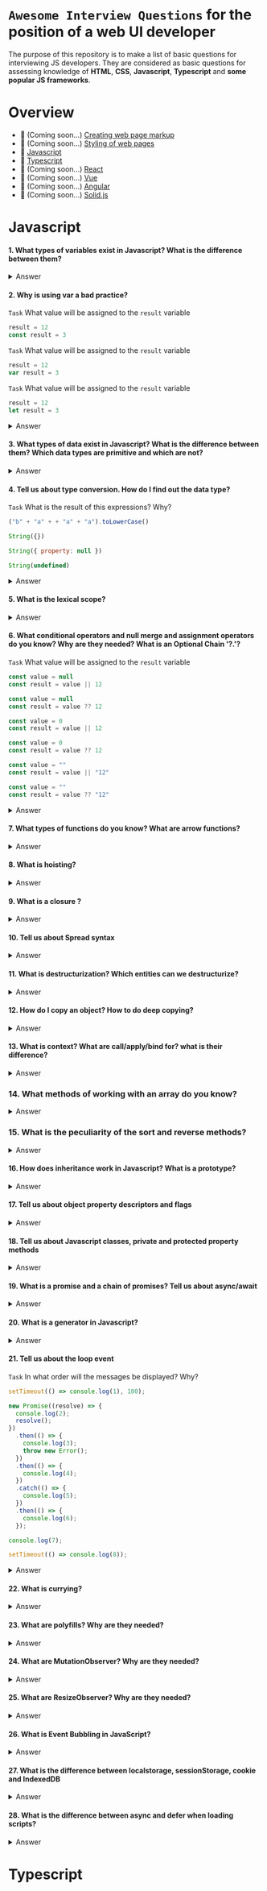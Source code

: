 # `Awesome Interview Questions` for the position of a web UI developer
The purpose of this repository is to make a list of basic questions for interviewing JS developers.
They are considered as basic questions for assessing knowledge of **HTML**, **CSS**, **Javascript**, **Typescript** and **some popular JS frameworks**.

# Overview
- 📐 (Coming soon...) [Сreating web page markup]()
- 🎨 (Coming soon...) [Styling of web pages]()
- 🍆 [Javascript](#Javascript)
- 🗿 [Typescript](#Typescript)
- 🗿 (Coming soon...) [React](#React)
- 🗿 (Coming soon...) [Vue](#Vue)
- 🗿 (Coming soon...) [Angular](#Angular)
- 🗿 (Coming soon...) [Solid.js](#Solid.js)

# Javascript 
#### 1. What types of variables exist in Javascript? What is the difference between them?

<details>
  <summary>Answer</summary>
</details>

#### 2. Why is using var a bad practice?

`Task` What value will be assigned to the `result` variable

```js
result = 12
const result = 3
```

`Task` What value will be assigned to the `result` variable

```js
result = 12
var result = 3
```

`Task` What value will be assigned to the `result` variable

```js
result = 12
let result = 3
```

<details>
  <summary>Answer</summary>
  Task: ReferenceError - 12 - ReferenceError
</details>

#### 3. What types of data exist in Javascript? What is the difference between them? Which data types are primitive and which are not?

<details>
  <summary>Answer</summary>
</details>

#### 4. Tell us about type conversion. How do I find out the data type?

`Task` What is the result of this expressions? Why?

```js
("b" + "a" + + "a" + "a").toLowerCase()
```

```js 
String({})
```

```js 
String({ property: null })
```

```js 
String(undefined)
```

<details>
  <summary>Answer</summary>
    Task: "banana" - [object Object] - [object Object] - "undefined"
</details>

#### 5. What is the lexical scope?

<details>
  <summary>Answer</summary>
</details>

#### 6. What conditional operators and null merge and assignment operators do you know? Why are they needed? What is an Optional Chain '?.'?

`Task` What value will be assigned to the `result` variable

```js
const value = null
const result = value || 12
```

```js
const value = null
const result = value ?? 12
```

```js
const value = 0
const result = value || 12
```

```js
const value = 0
const result = value ?? 12
```

```js
const value = ""
const result = value || "12"
```

```js
const value = ""
const result = value ?? "12"
```

<details>
  <summary>Answer</summary>
  Task: 12 - 12 | 12 - 0 | "12" - ""
</details>

#### 7. What types of functions do you know? What are arrow functions?

<details>
  <summary>Answer</summary>
</details>

#### 8. What is hoisting?

<details>
  <summary>Answer</summary>
</details>

#### 9. What is a closure ?

<details>
  <summary>Answer</summary>
</details>

#### 10. Tell us about Spread syntax

<details>
  <summary>Answer</summary>
</details>

#### 11. What is destructurization? Which entities can we destructurize?

<details>
  <summary>Answer</summary>
</details>

#### 12. How do I copy an object? How to do deep copying?

<details>
  <summary>Answer</summary>
</details>

#### 13. What is context? What are call/apply/bind for? what is their difference?

<details>
  <summary>Answer</summary>
</details>

### 14. What methods of working with an array do you know?

<details>
  <summary>Answer</summary>
</details>

### 15. What is the peculiarity of the sort and reverse methods?

<details>
  <summary>Answer</summary>
</details>

#### 16. How does inheritance work in Javascript? What is a prototype?

<details>
  <summary>Answer</summary>
</details>

#### 17. Tell us about object property descriptors and flags

<details>
  <summary>Answer</summary>
</details>

#### 18. Tell us about Javascript classes, private and protected property methods

<details>
  <summary>Answer</summary>
</details>

#### 19. What is a promise and a chain of promises? Tell us about async/await

<details>
  <summary>Answer</summary>
</details>

#### 20. What is a generator in Javascript?

<details>
  <summary>Answer</summary>
</details>

#### 21. Tell us about the loop event

`Task` In what order will the messages be displayed? Why?

```js
setTimeout(() => console.log(1), 100);

new Promise((resolve) => {
  console.log(2);
  resolve();
})
  .then(() => {
    console.log(3);
    throw new Error();
  })
  .then(() => {
    console.log(4);
  })
  .catch(() => {
    console.log(5);
  })
  .then(() => {
    console.log(6);
  });

console.log(7);

setTimeout(() => console.log(8));
```

<details>
  <summary>Answer</summary>
  Task: 2 - 7 - 3 - 5 - 6 - 8 - 1
</details>

#### 22. What is currying?

<details>
  <summary>Answer</summary>
</details>

#### 23. What are polyfills? Why are they needed?

<details>
  <summary>Answer</summary>
</details>

#### 24. What are MutationObserver? Why are they needed?

<details>
  <summary>Answer</summary>
</details>

#### 25. What are ResizeObserver? Why are they needed?

<details>
  <summary>Answer</summary>
</details>

#### 26. What is Event Bubbling in JavaScript?

<details>
  <summary>Answer</summary>
</details>

#### 27. What is the difference between localstorage, sessionStorage, cookie and IndexedDB

<details>
  <summary>Answer</summary>
</details>

#### 28. What is the difference between async and defer when loading scripts?

<details>
  <summary>Answer</summary>
</details>

# Typescript 
